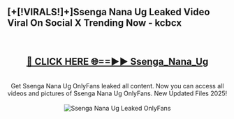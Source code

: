<h2>[+[!VIRALS!]+]Ssenga Nana Ug Leaked Video Viral On Social X Trending Now - kcbcx</h2>
<br>
<div align="center">
<h2><a href="https://libra.edu.pl?Ssenga_Nana_Ug" rel="nofollow">🔴 CLICK HERE 🌐==►► Ssenga_Nana_Ug</a></h2>
<br>
Get Ssenga Nana Ug OnlyFans leaked all content. Now you can access all videos and pictures of Ssenga Nana Ug OnlyFans. New Updated Files 2025!
<br>
<br>
<a href="https://libra.edu.pl?Ssenga_Nana_Ug" rel="nofollow" data-target="animated-image.originalLink"><img src="https://i.ibb.co.com/WyWwxjT/player-gif2.gif" alt="Ssenga Nana Ug Leaked OnlyFans" style="max-width: 100%; display: inline-block;" data-target="animated-image.originalImage"></a>
</div>
<br>